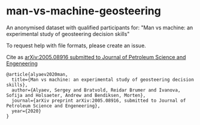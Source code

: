# man-vs-machine-geosteering
An anonymised dataset with qualified participants for: "Man vs machine: an experimental study of geosteering decision skills"

To request help with file formats, please create an issue.

Cite as [arXiv:2005.08916 submitted to Journal of Petroleum Science and Engeneering](https://arxiv.org/abs/2005.08916)
```
@article{alyaev2020man,
  title={Man vs machine: an experimental study of geosteering decision skills},
  author={Alyaev, Sergey and Bratvold, Reidar Brumer and Ivanova, Sofija and Holsaeter, Andrew and Bendiksen, Morten},
  journal={arXiv preprint arXiv:2005.08916, submitted to Journal of Petroleum Science and Engeneering},
  year={2020}
}
```
